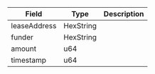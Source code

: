 | Field        | Type      | Description |
| ------------ | --------- | ----------- |
| leaseAddress | HexString |             |
| funder       | HexString |             |
| amount       | u64       |             |
| timestamp    | u64       |             |

